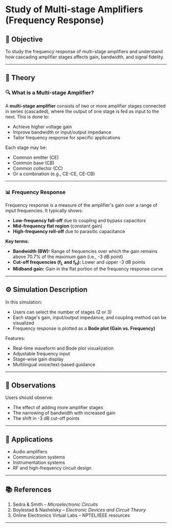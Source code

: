 
# Study of Multi-stage Amplifiers (Frequency Response)

## 🎯 Objective
To study the frequency response of multi-stage amplifiers and understand how cascading amplifier stages affects gain, bandwidth, and signal fidelity.

---

## 🧠 Theory

### 🔍 What is a Multi-stage Amplifier?
A **multi-stage amplifier** consists of two or more amplifier stages connected in series (cascaded), where the output of one stage is fed as input to the next. This is done to:
- Achieve higher voltage gain
- Improve bandwidth or input/output impedance
- Tailor frequency response for specific applications

Each stage may be:
- Common emitter (CE)
- Common base (CB)
- Common collector (CC)
- Or a combination (e.g., CE-CE, CE-CB)

---

### 📊 Frequency Response
Frequency response is a measure of the amplifier's gain over a range of input frequencies. It typically shows:
- **Low-frequency fall-off** due to coupling and bypass capacitors
- **Mid-frequency flat region** (constant gain)
- **High-frequency roll-off** due to parasitic capacitance

**Key terms:**
- **Bandwidth (BW):** Range of frequencies over which the gain remains above 70.7% of the maximum gain (i.e., -3 dB point)
- **Cut-off frequencies (f<sub>L</sub> and f<sub>H</sub>):** Lower and upper -3 dB points
- **Midband gain:** Gain in the flat portion of the frequency response curve

---

## ⚙️ Simulation Description

In this simulation:
- Users can select the number of stages (2 or 3)
- Each stage's gain, input/output impedance, and coupling method can be visualized
- Frequency response is plotted as a **Bode plot (Gain vs. Frequency)**

Features:
- Real-time waveform and Bode plot visualization
- Adjustable frequency input
- Stage-wise gain display
- Multilingual voice/text-based guidance

---

## 🔎 Observations

Users should observe:
- The effect of adding more amplifier stages
- The narrowing of bandwidth with increased gain
- The shift in -3 dB cut-off points

---

## 📐 Applications

- Audio amplifiers
- Communication systems
- Instrumentation systems
- RF and high-frequency circuit design

---

## 📚 References

1. Sedra & Smith – *Microelectronic Circuits*
2. Boylestad & Nashelsky – *Electronic Devices and Circuit Theory*
3. Online Electronics Virtual Labs – NPTEL/IEEE resources

---
